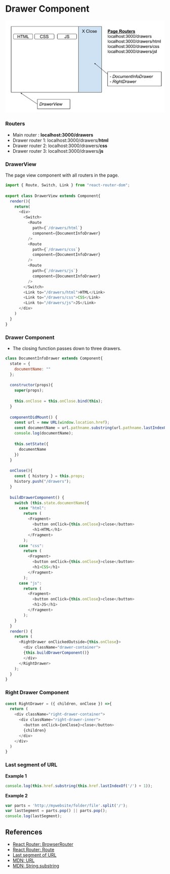 # Drawer Component

![](/public/images/Drawer&#32;Architecture.png)

### Routers
- Main router : **localhost:3000/drawers**
- Drawer router 1: localhost:3000/drawers/**html**
- Drawer router 2: localhost:3000/drawers/**css**
- Drawer router 3: localhost:3000/drawers/**js**
  

### DrawerView
The page view component with all routers in the page.

```js
import { Route, Switch, Link } from "react-router-dom";

export class DrawerView extends Component{
  render(){
    return(
      <div>
        <Switch>
          <Route
            path={`/drawers/html`}
            component={DocumentInfoDrawer}
          />
          <Route
            path={`/drawers/css`}
            component={DocumentInfoDrawer}
          />
          <Route
            path={`/drawers/js`}
            component={DocumentInfoDrawer}
          />
        </Switch>
        <Link to="/drawers/html">HTML</Link>
        <Link to="/drawers/css">CSS</Link>
        <Link to="/drawers/js">JS</Link>
      </div>
    )
  }
}
```

### Drawer Component
- The closing function passes down to three drawers.

```js
class DocumentInfoDrawer extends Component{
  state = {
    documentName: ""
  };		

  constructor(props){
    super(props);

    this.onClose = this.onClose.bind(this);
  }

  componentDidMount() {
    const url = new URL(window.location.href);
    const documentName = url.pathname.substring(url.pathname.lastIndexOf('/')+1);
    console.log(documentName);

    this.setState({
      documentName
    })
  }	
  
  onClose(){
    const { history } = this.props;
    history.push("/drawers");
  }

  buildDrawerComponent() {
    switch (this.state.documentName){
      case "html":
        return (
          <Fragment>
            <button onClick={this.onClose}>close</button>
            <h1>HTML</h1>
          </Fragment>
        );
      case "css":
        return (
          <Fragment>
            <button onClick={this.onClose}>close</button>
            <h1>CSS</h1>
          </Fragment>
        );
      case "js": 
        return (
          <Fragment>
            <button onClick={this.onClose}>close</button>
            <h1>JS</h1>
          </Fragment>
        );
    }
  }
  render() {
    return (
      <RightDrawer onClickedOutside={this.onClose}>
        <div className="drawer-container">
        {this.buildDrawerComponent()}
        </div>
      </RightDrawer>
    );
  }
}
```


### Right Drawer Component
```js
const RightDrawer = ({ children, onClose }) =>{
  return (
    <div className="right-drawer-container">
      <div className="right-drawer-inner">
        <button onClick={onClose}>close</button>
        {children}
      </div>
    </div>
  )
}
```

### Last segment of URL

**Example 1**
```js
console.log(this.href.substring(this.href.lastIndexOf('/') + 1));
```

**Example 2**
```js
var parts = 'http://mywebsite/folder/file'.split('/');
var lastSegment = parts.pop() || parts.pop();
console.log(lastSegment);
```

## References
- [React Router: BrowserRouter](https://reacttraining.com/react-router/web/api/BrowserRouter)
- [React Router: Route](https://reacttraining.com/react-router/web/api/Route)
- [Last segment of URL](https://stackoverflow.com/questions/4758103/last-segment-of-url)
- [MDN: URL](https://developer.mozilla.org/en-US/docs/Web/API/URL/searchParams)
- [MDN: String.substring](https://developer.mozilla.org/en-US/docs/Web/JavaScript/Reference/Global_Objects/String/substring)

